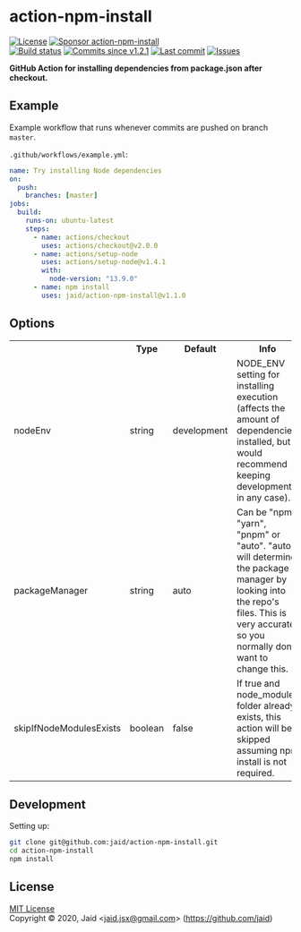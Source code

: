 # action-npm-install


<a href="https://raw.githubusercontent.com/jaid/action-npm-install/master/license.txt"><img src="https://img.shields.io/github/license/jaid/action-npm-install?style=flat-square" alt="License"/></a> <a href="https://github.com/sponsors/jaid"><img src="https://img.shields.io/badge/<3-Sponsor-FF45F1?style=flat-square" alt="Sponsor action-npm-install"/></a>  
<a href="https://actions-badge.atrox.dev/jaid/action-npm-install/goto"><img src="https://img.shields.io/endpoint.svg?style=flat-square&url=https%3A%2F%2Factions-badge.atrox.dev%2Fjaid%2Faction-npm-install%2Fbadge" alt="Build status"/></a> <a href="https://github.com/jaid/action-npm-install/commits"><img src="https://img.shields.io/github/commits-since/jaid/action-npm-install/v1.2.1?style=flat-square&logo=github" alt="Commits since v1.2.1"/></a> <a href="https://github.com/jaid/action-npm-install/commits"><img src="https://img.shields.io/github/last-commit/jaid/action-npm-install?style=flat-square&logo=github" alt="Last commit"/></a> <a href="https://github.com/jaid/action-npm-install/issues"><img src="https://img.shields.io/github/issues/jaid/action-npm-install?style=flat-square&logo=github" alt="Issues"/></a>  

**GitHub Action for installing dependencies from package.json after checkout.**








## Example

Example workflow that runs whenever commits are pushed on branch `master`.

`.github/workflows/example.yml`:
```yaml
name: Try installing Node dependencies
on:
  push:
    branches: [master]
jobs:
  build:
    runs-on: ubuntu-latest
    steps:
      - name: actions/checkout
        uses: actions/checkout@v2.0.0
      - name: actions/setup-node
        uses: actions/setup-node@v1.4.1
        with:
          node-version: "13.9.0"
      - name: npm install
        uses: jaid/action-npm-install@v1.1.0
```







## Options



<table>
<tr>
<th></th>
<th>Type</th>
<th>Default</th>
<th>Info</th>
</tr>
<tr>
<td>nodeEnv</td>
<td>string</td>
<td>development</td>
<td>NODE_ENV setting for installing execution (affects the amount of dependencies installed, but I would recommend keeping development in any case).</td>
</tr>
<tr>
<td>packageManager</td>
<td>string</td>
<td>auto</td>
<td>Can be "npm", "yarn", "pnpm" or "auto". "auto" will determine the package manager by looking into the repo's files. This is very accurate, so you normally don't want to change this.</td>
</tr>
<tr>
<td>skipIfNodeModulesExists</td>
<td>boolean</td>
<td>false</td>
<td>If true and node_modules folder already exists, this action will be skipped assuming npm install is not required.</td>
</tr>
</table>











## Development



Setting up:
```bash
git clone git@github.com:jaid/action-npm-install.git
cd action-npm-install
npm install
```


## License
[MIT License](https://raw.githubusercontent.com/jaid/action-npm-install/master/license.txt)  
Copyright © 2020, Jaid \<jaid.jsx@gmail.com> (https://github.com/jaid)
